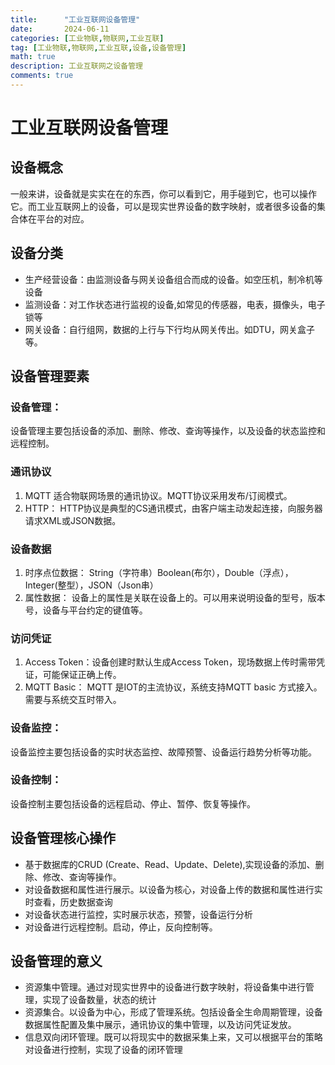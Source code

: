 ```yaml
---
title:      "工业互联网设备管理"
date:       2024-06-11
categories: [工业物联,物联网,工业互联]
tag: [工业物联,物联网,工业互联,设备,设备管理]
math: true
description: 工业互联网之设备管理
comments: true
---
```


# 工业互联网设备管理
## 设备概念
一般来讲，设备就是实实在在的东西，你可以看到它，用手碰到它，也可以操作它。而工业互联网上的设备，可以是现实世界设备的数字映射，或者很多设备的集合体在平台的对应。

## 设备分类
 - 生产经营设备：由监测设备与网关设备组合而成的设备。如空压机，制冷机等设备
 - 监测设备：对工作状态进行监视的设备,如常见的传感器，电表，摄像头，电子锁等
 - 网关设备：自行组网，数据的上行与下行均从网关传出。如DTU，网关盒子等。
## 设备管理要素
  ### 设备管理：
   设备管理主要包括设备的添加、删除、修改、查询等操作，以及设备的状态监控和远程控制。
  ### 通讯协议
   1. MQTT 适合物联网场景的通讯协议。MQTT协议采用发布/订阅模式。
   2. HTTP： HTTP协议是典型的CS通讯模式，由客户端主动发起连接，向服务器请求XML或JSON数据。
 ### 设备数据 
   1. 时序点位数据：
     String（字符串）Boolean(布尔），Double（浮点），Integer(整型），JSON（Json串）
   2. 属性数据：
     设备上的属性是关联在设备上的。可以用来说明设备的型号，版本号，设备与平台约定的键值等。
 ### 访问凭证
   1. Access Token：设备创建时默认生成Access Token，现场数据上传时需带凭证，可能保证正确上传。
   2. MQTT Basic： MQTT 是IOT的主流协议，系统支持MQTT basic 方式接入。需要与系统交互时带入。
 ### 设备监控：
   设备监控主要包括设备的实时状态监控、故障预警、设备运行趋势分析等功能。
### 设备控制：
   设备控制主要包括设备的远程启动、停止、暂停、恢复等操作。
## 设备管理核心操作
  - 基于数据库的CRUD (Create、Read、Update、Delete),实现设备的添加、删除、修改、查询等操作。
  - 对设备数据和属性进行展示。以设备为核心，对设备上传的数据和属性进行实时查看，历史数据查询
  - 对设备状态进行监控，实时展示状态，预警，设备运行分析
  - 对设备进行远程控制。启动，停止，反向控制等。 
  
## 设备管理的意义
 - 资源集中管理。通过对现实世界中的设备进行数字映射，将设备集中进行管理，实现了设备数量，状态的统计
 - 资源集合。以设备为中心，形成了管理系统。包括设备全生命周期管理，设备数据属性配置及集中展示，通讯协议的集中管理，以及访问凭证发放。
 - 信息双向闭环管理。既可以将现实中的数据采集上来，又可以根据平台的策略对设备进行控制，实现了设备的闭环管理

